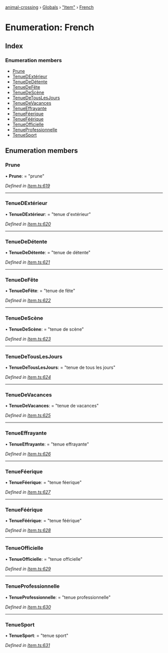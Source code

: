 [animal-crossing](../README.md) › [Globals](../globals.md) › ["Item"](../modules/_item_.md) › [French](_item_.french.md)

# Enumeration: French

## Index

### Enumeration members

* [Prune](_item_.french.md#prune)
* [TenueDExtérieur](_item_.french.md#tenuedextérieur)
* [TenueDeDétente](_item_.french.md#tenuededétente)
* [TenueDeFête](_item_.french.md#tenuedefête)
* [TenueDeScène](_item_.french.md#tenuedescène)
* [TenueDeTousLesJours](_item_.french.md#tenuedetouslesjours)
* [TenueDeVacances](_item_.french.md#tenuedevacances)
* [TenueEffrayante](_item_.french.md#tenueeffrayante)
* [TenueFéerique](_item_.french.md#tenueféerique)
* [TenueFéérique](_item_.french.md#tenueféérique)
* [TenueOfficielle](_item_.french.md#tenueofficielle)
* [TenueProfessionnelle](_item_.french.md#tenueprofessionnelle)
* [TenueSport](_item_.french.md#tenuesport)

## Enumeration members

###  Prune

• **Prune**: = "prune"

*Defined in [Item.ts:619](https://github.com/Norviah/animal-crossing/blob/e332c53/module/types/Item.ts#L619)*

___

###  TenueDExtérieur

• **TenueDExtérieur**: = "tenue d'extérieur"

*Defined in [Item.ts:620](https://github.com/Norviah/animal-crossing/blob/e332c53/module/types/Item.ts#L620)*

___

###  TenueDeDétente

• **TenueDeDétente**: = "tenue de détente"

*Defined in [Item.ts:621](https://github.com/Norviah/animal-crossing/blob/e332c53/module/types/Item.ts#L621)*

___

###  TenueDeFête

• **TenueDeFête**: = "tenue de fête"

*Defined in [Item.ts:622](https://github.com/Norviah/animal-crossing/blob/e332c53/module/types/Item.ts#L622)*

___

###  TenueDeScène

• **TenueDeScène**: = "tenue de scène"

*Defined in [Item.ts:623](https://github.com/Norviah/animal-crossing/blob/e332c53/module/types/Item.ts#L623)*

___

###  TenueDeTousLesJours

• **TenueDeTousLesJours**: = "tenue de tous les jours"

*Defined in [Item.ts:624](https://github.com/Norviah/animal-crossing/blob/e332c53/module/types/Item.ts#L624)*

___

###  TenueDeVacances

• **TenueDeVacances**: = "tenue de vacances"

*Defined in [Item.ts:625](https://github.com/Norviah/animal-crossing/blob/e332c53/module/types/Item.ts#L625)*

___

###  TenueEffrayante

• **TenueEffrayante**: = "tenue effrayante"

*Defined in [Item.ts:626](https://github.com/Norviah/animal-crossing/blob/e332c53/module/types/Item.ts#L626)*

___

###  TenueFéerique

• **TenueFéerique**: = "tenue féerique"

*Defined in [Item.ts:627](https://github.com/Norviah/animal-crossing/blob/e332c53/module/types/Item.ts#L627)*

___

###  TenueFéérique

• **TenueFéérique**: = "tenue féérique"

*Defined in [Item.ts:628](https://github.com/Norviah/animal-crossing/blob/e332c53/module/types/Item.ts#L628)*

___

###  TenueOfficielle

• **TenueOfficielle**: = "tenue officielle"

*Defined in [Item.ts:629](https://github.com/Norviah/animal-crossing/blob/e332c53/module/types/Item.ts#L629)*

___

###  TenueProfessionnelle

• **TenueProfessionnelle**: = "tenue professionnelle"

*Defined in [Item.ts:630](https://github.com/Norviah/animal-crossing/blob/e332c53/module/types/Item.ts#L630)*

___

###  TenueSport

• **TenueSport**: = "tenue sport"

*Defined in [Item.ts:631](https://github.com/Norviah/animal-crossing/blob/e332c53/module/types/Item.ts#L631)*
